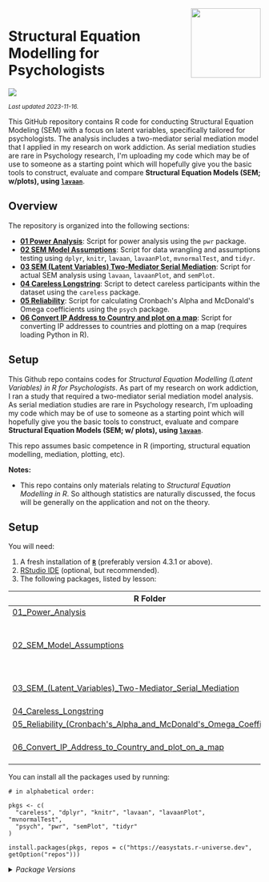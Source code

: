 
<img src='logo/Hex.png' align="right" height="139" />

# Structural Equation Modelling for Psychologists

[![](https://img.shields.io/badge/Language-R-blue)](http://cran.r-project.org/)

<sub>*Last updated 2023-11-16.*</sub>

This GitHub repository contains R code for conducting Structural Equation Modeling (SEM) with a focus on latent variables, specifically tailored for psychologists. The analysis includes a two-mediator serial mediation model that I applied in my research on work addiction. As serial mediation studies are rare in Psychology research, I'm uploading my code which may be of use to someone as a starting point which will hopefully give you the basic tools to construct, evaluate and compare **Structural Equation Models (SEM; w/plots), using [`lavaan`](http://lavaan.ugent.be/)**.


## Overview

The repository is organized into the following sections:

- **[01 Power Analysis](/R/01_Power_Analysis.R)**: Script for power analysis using the `pwr` package.
- **[02 SEM Model Assumptions](/R/02_SEM_Model_Assumptions.R)**: Script for data wrangling and assumptions testing using `dplyr`, `knitr`, `lavaan`, `lavaanPlot`, `mvnormalTest`, and `tidyr`.
- **[03 SEM (Latent Variables) Two-Mediator Serial Mediation](/R/03_SEM_Two_Mediator_Serial_Mediation.R)**: Script for actual SEM analysis using `lavaan`, `lavaanPlot`, and `semPlot`.
- **[04 Careless Longstring](/R/04_Careless_Longstring.R)**: Script to detect careless participants within the dataset using the `careless` package.
- **[05 Reliability](/R/05_Reliability.R)**: Script for calculating Cronbach's Alpha and McDonald's Omega coefficients using the `psych` package.
- **[06 Convert IP Address to Country and plot on a map](/R/06_Convert_IP_Address_to_Country.R)**: Script for converting IP addresses to countries and plotting on a map (requires loading Python in R).

## Setup
This Github repo contains codes for *Structural Equation Modelling (Latent Variables) in R for Psychologists*. As part of my research on work addiction, I ran a study that required a two-mediator serial mediation model analysis. As serial mediation studies are rare in Psychology research, I'm uploading my code which may be of use to someone as a starting point which will hopefully give you the basic tools
to construct, evaluate and compare **Structural Equation Models (SEM; w/
plots), using [`lavaan`](http://lavaan.ugent.be/)**.

This repo assumes basic competence in R (importing, structural equation
modelling, mediation, plotting, etc).

**Notes:**

- This repo contains only materials relating to *Structural Equation Modelling in R*. So although statistics are naturally discussed, the
  focus will be generally on the application and not on the theory.  

## Setup

You will need:

1.  A fresh installation of [**`R`**](https://cran.r-project.org/)
    (preferably version 4.3.1 or above).
2.  [RStudio IDE](https://www.rstudio.com/products/rstudio/download/)
    (optional, but recommended).
3.  The following packages, listed by lesson:

| R Folder                                                                                                    | Packages                                                                                                                                                                                                                                                                                                                                                                                                                                                                                                                                                                                                                                                                                          |
|-------------------------------------------------------------------------------------------------------------|---------------------------------------------------------------------------------------------------------------------------------------------------------------------------------------------------------------------------------------------------------------------------------------------------------------------------------------------------------------------------------------------------------------------------------------------------------------------------------------------------------------------------------------------------------------------------------------------------------------------------------------------------------------------------------------------------|
| [01_Power_Analysis](/R/01_Power_Analysis.R)                                                                 | [**`pwr`**](https://CRAN.R-project.org/package=pwr),                                                                                                                                                                                                                                                                                                                                                                                                                                                  |
| [02_SEM_Model_Assumptions](/R/02_SEM_Model_Assumptions.R)                                                      | [`dplyr`](https://CRAN.R-project.org/package=dplyr), [`knitr`](https://CRAN.R-project.org/package=knitr), [**`lavaan`**](https://CRAN.R-project.org/package=lavaan), [**`lavaanPlot`**](https://CRAN.R-project.org/package=lavaanPlot), [`mvnormalTest`](https://CRAN.R-project.org/package=mvnormalTest), [`tidyr`](https://CRAN.R-project.org/package=tidyr),  |
| [03_SEM_(Latent_Variables)_Two-Mediator_Serial_Mediation](/R/03_SEM_(Latent_Variables)_Two-Mediator_Serial_Mediation.R)                                   | [**`lavaan`**](https://CRAN.R-project.org/package=lavaan), [**`lavaanPlot`**](https://CRAN.R-project.org/package=lavaanPlot), [**`semPlot`**](https://CRAN.R-project.org/package=semPlot),                                                                                                                                                                                                                                                                                                              |
| [04_Careless_Longstring](/R/04_Careless_Longstring.R)                                          | [**`careless`**](https://CRAN.R-project.org/package=careless),                                                                                                                                                                                                                                                                                                           |
| [05_Reliability_(Cronbach's_Alpha_and_McDonald's_Omega_Coefficients)](/R/05_Reliability_(Cronbach's_Alpha_and_McDonald's_Omega_Coefficients).R)                                                                    | [`psych`](https://CRAN.R-project.org/package=psych),                                                                                                                                                                                                                                                                                                                          |
| [06_Convert_IP_Address_to_Country_and_plot_on_a_map](/R/06_Convert_IP_Address_to_Country_and_plot_on_map.R)| Requires loading Python in R                                                                                                                                                                                                                                                                                                                  |                                                                                                                                                                                                                                                                                                                                                                                                                                                        |

You can install all the packages used by running:

    # in alphabetical order:

    pkgs <- c(
      "careless", "dplyr", "knitr", "lavaan", "lavaanPlot", "mvnormalTest",
      "psych", "pwr", "semPlot", "tidyr"
    )

    install.packages(pkgs, repos = c("https://easystats.r-universe.dev", getOption("repos")))

<details>
<summary>
<i>Package Versions</i>
</summary>

Run on Windows 11 x64 (build 22621), with R version 4.3.1.

The packages used here:

- `careless` 1.2.2(*CRAN*)
- `dplyr` 1.1.3 (*CRAN*)
- `knitr` 1.45 (*CRAN*)
- `lavaan` 0.6-16 (*CRAN*)
- `lavaanPlot` 0.6.2 (*CRAN*)
- `mvnormalTest` 1.0.0 (*CRAN*)
- `psych` 2.3.9 (*CRAN*)
- `pwr` 1.3-0 (*CRAN*)
- `semPlot` 1.1.6 (*CRAN*)
- `tidyr` 1.3.0 (*CRAN*)

</details>
